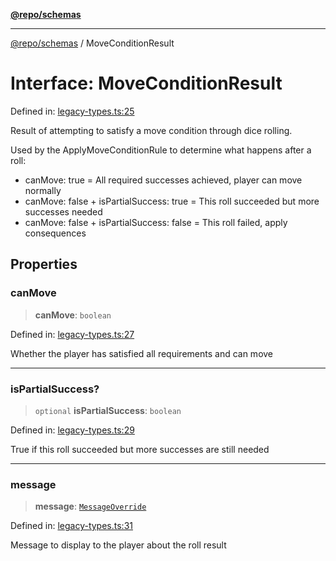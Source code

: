[**@repo/schemas**](../README.md)

***

[@repo/schemas](../README.md) / MoveConditionResult

# Interface: MoveConditionResult

Defined in: [legacy-types.ts:25](https://github.com/alexqguo/drinking-board-game-v3/blob/afd6bac85649b603b1a3817542e5f085a462e4f0/packages/schemas/src/legacy-types.ts#L25)

Result of attempting to satisfy a move condition through dice rolling.

Used by the ApplyMoveConditionRule to determine what happens after a roll:
- canMove: true = All required successes achieved, player can move normally
- canMove: false + isPartialSuccess: true = This roll succeeded but more successes needed
- canMove: false + isPartialSuccess: false = This roll failed, apply consequences

## Properties

### canMove

> **canMove**: `boolean`

Defined in: [legacy-types.ts:27](https://github.com/alexqguo/drinking-board-game-v3/blob/afd6bac85649b603b1a3817542e5f085a462e4f0/packages/schemas/src/legacy-types.ts#L27)

Whether the player has satisfied all requirements and can move

***

### isPartialSuccess?

> `optional` **isPartialSuccess**: `boolean`

Defined in: [legacy-types.ts:29](https://github.com/alexqguo/drinking-board-game-v3/blob/afd6bac85649b603b1a3817542e5f085a462e4f0/packages/schemas/src/legacy-types.ts#L29)

True if this roll succeeded but more successes are still needed

***

### message

> **message**: [`MessageOverride`](MessageOverride.md)

Defined in: [legacy-types.ts:31](https://github.com/alexqguo/drinking-board-game-v3/blob/afd6bac85649b603b1a3817542e5f085a462e4f0/packages/schemas/src/legacy-types.ts#L31)

Message to display to the player about the roll result
